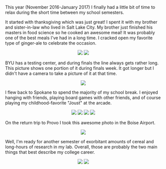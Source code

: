 This year (November 2016-January 2017) I finally had a little bit of time to relax during the short time between my school semesters.

It started with thanksgiving which was just great! I spent it with my brother and sister-in-law who lived in Salt Lake City. My brother just finished his masters in food science so he cooked an awesome meal! It was probably one of the best meals I've had in a long time. I cracked open my favorite type of ginger-ale to celebrate the occasion.

<center> <img src="require('assets/images/posts/winter_in_spokane/thanksgiving_leftovers_1.jpg')" style="max-width: 400;" /> <img src="require('assets/images/posts/winter_in_spokane/blenheim.jpg')" style="max-width: 300;" /> </center>

BYU has a testing center, and during finals the line always gets rather long. This picture shows one portion of it during finals week. It got longer but I didn't have a camera to take a picture of it at that time.

<center> <img src="require('assets/images/posts/winter_in_spokane/testing_center_line.jpg')" style="max-width: 640;" /> </center>

I flew back to Spokane to spend the majority of my school break. I enjoyed hanging with friends, playing board games with other friends, and of course playing my childhood-favorite "Joust" at the arcade.

<center> <img src="require('assets/images/posts/winter_in_spokane/badass_parking.jpg')" style="max-width: 400;" /> <img src="require('assets/images/posts/winter_in_spokane/roommates_1.jpg')" style="max-width: 400;" /> <img src="require('assets/images/posts/winter_in_spokane/heroscape_1.jpg')" style="max-width: 400;" /> <img src="require('assets/images/posts/winter_in_spokane/joust.jpg')" style="max-width: 400;" /> </center>

On the return trip to Provo I took this awesome photo in the Boise Airport.

<center> <img src="require('assets/images/posts/winter_in_spokane/boise_man_2.jpg')" style="max-width: 640;" /> </center>

Well, I'm ready for another semester of exorbitant amounts of cereal and long-hours of research in my lab. Overall, those are probably the two main things that best describe my college career.

<center> <img src="require('assets/images/posts/winter_in_spokane/cereal.jpg')" style="max-width: 224;" /> <img src="require('assets/images/posts/winter_in_spokane/esc_lab_1.jpg')" style="max-width: 169;" /> </center>
